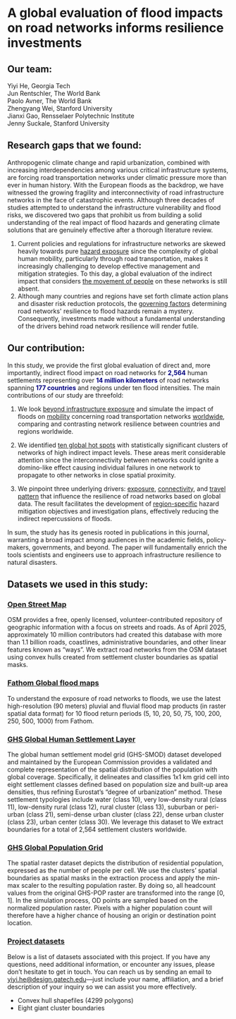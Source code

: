 # A global evaluation of flood impacts on road networks informs resilience investments

## Our team:
Yiyi He, Georgia Tech<br>
Jun Rentschler, The World Bank<br>
Paolo Avner, The World Bank<br>
Zhengyang Wei, Stanford University<br>
Jianxi Gao, Rensselaer Polytechnic Institute<br>
Jenny Suckale, Stanford University<br>

## Research gaps that we found:

Anthropogenic climate change and rapid urbanization, combined with increasing interdependencies among various critical infrastructure systems, are forcing road transportation networks under climatic pressure more than ever in human history. With the European floods as the backdrop, we have witnessed the growing fragility and interconnectivity of road infrastructure networks in the face of catastrophic events. Although three decades of studies attempted to understand the infrastructure vulnerability and flood risks, we discovered two gaps that prohibit us from building a solid understanding of the real impact of flood hazards and generating climate solutions that are genuinely effective after a thorough literature review.

1.	Current policies and regulations for infrastructure networks are skewed heavily towards pure <ins>hazard exposure</ins> since the complexity of global human mobility, particularly through road transportation, makes it increasingly challenging to develop effective management and mitigation strategies. To this day, a global evaluation of the indirect impact that considers <ins>the movement of people</ins> on these networks is still absent.
2.	Although many countries and regions have set forth climate action plans and disaster risk reduction protocols, the <ins>governing factors</ins> determining road networks' resilience to flood hazards remain a mystery. Consequently, investments made without a fundamental understanding of the drivers behind road network resilience will render futile.

## Our contribution:

In this study, we provide the first global evaluation of direct and, more importantly, indirect flood impact on road networks for <span style="color:navy">**2,564**</span> human settlements representing over <span style="color:navy">**14 million kilometers**</span> of road networks spanning <span style="color:navy">**177 countries**</span> and regions under ten flood intensities. The main contributions of our study are threefold:

1.	We look <ins>beyond infrastructure exposure</ins> and simulate the impact of floods on <ins>mobility</ins> concerning road transportation networks <ins>worldwide</ins>, comparing and contrasting network resilience between countries and regions worldwide.

2.	We identified <ins>ten global hot spots</ins> with statistically significant clusters of networks of high indirect impact levels. These areas merit considerable attention since the interconnectivity between networks could ignite a domino-like effect causing individual failures in one network to propagate to other networks in close spatial proximity.

3.	We pinpoint three underlying drivers: <ins>exposure</ins>, <ins>connectivity</ins>, and <ins>travel pattern</ins> that influence the resilience of road networks based on global data. The result facilitates the development of <ins>region-specific</ins> hazard mitigation objectives and investigation plans, effectively reducing the indirect repercussions of floods.

In sum, the study has its genesis rooted in publications in this journal, warranting a broad impact among audiences in the academic fields, policy-makers, governments, and beyond. The paper will fundamentally enrich the tools scientists and engineers use to approach infrastructure resilience to natural disasters.

## Datasets we used in this study:
### [Open Street Map](https://www.openstreetmap.org/about)
OSM provides a free, openly licensed, volunteer-contributed repository of geographic information with a focus on streets and roads.  As of April 2025, approximately 10 million contributors had created this database with more than 1.1 billion roads, coastlines, administrative boundaries, and other linear features known as “ways”. We extract road networks from the OSM dataset using convex hulls created from settlement cluster boundaries as spatial masks.<br>

### [Fathom Global flood maps](https://www.fathom.global/product/global-flood-map/)
To understand the exposure of road networks to floods, we use the latest high-resolution (90 meters) pluvial and fluvial flood map products (in raster spatial data format) for 10 flood return periods (5, 10, 20, 50, 75, 100, 200, 250, 500, 1000) from Fathom. 

### [GHS Global Human Settlement Layer](https://human-settlement.emergency.copernicus.eu/ghs_smod2023.php)
The global human settlement model grid (GHS-SMOD) dataset developed and maintained by the European Commission provides a validated and complete representation of the spatial distribution of the population with global coverage. Specifically, it delineates and classifies 1x1 km grid cell into eight settlement classes defined based on population size and built-up area densities, thus refining Eurostat’s “degree of urbanization” method. These settlement typologies include water (class 10), very low-density rural (class 11), low-density rural (class 12), rural cluster (class 13), suburban or peri-urban (class 21), semi-dense urban cluster (class 22), dense urban cluster (class 23), urban center (class 30). We leverage this dataset to We extract boundaries for a total of 2,564 settlement clusters worldwide.

### [GHS Global Population Grid](https://human-settlement.emergency.copernicus.eu/ghs_pop2023.php)
The spatial raster dataset depicts the distribution of residential population, expressed as the number of people per cell. We use the clusters’ spatial boundaries as spatial masks in the extraction process and apply the min-max scaler to the resulting population raster. By doing so, all headcount values from the original GHS-POP raster are transformed into the range [0, 1]. In the simulation process, OD points are sampled based on the normalized population raster. Pixels with a higher population count will therefore have a higher chance of housing an origin or destination point location.

### [Project datasets](https://gtvault-my.sharepoint.com/:f:/g/personal/yhe603_gatech_edu/EqT8fsXe8lFCqAlv-F0wrvYBbSk28cIUrIVlhRRU4vf0Iw?e=u1fhx2)
Below is a list of datasets associated with this project. If you have any questions, need additional information, or encounter any issues, please don’t hesitate to get in touch. You can reach us by sending an email to yiyi.he@design.gatech.edu—just include your name, affiliation, and a brief description of your inquiry so we can assist you more effectively.
- Convex hull shapefiles (4299 polygons)
- Eight giant cluster boundaries